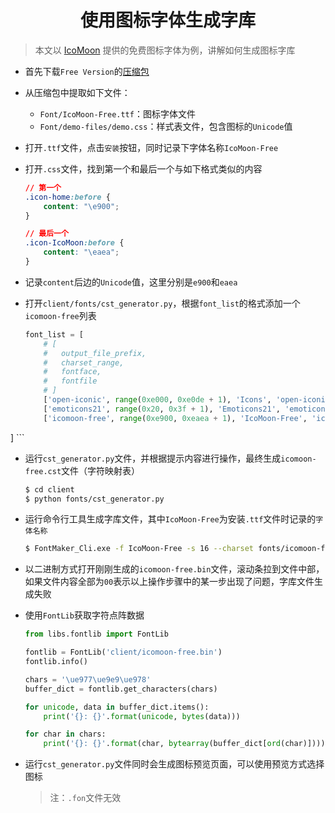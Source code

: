 <h1 align="center">使用图标字体生成字库</h1>

> 本文以 [IcoMoon](https://icomoon.io/#icons-icomoon) 提供的免费图标字体为例，讲解如何生成图标字库

* 首先下载`Free Version`的[压缩包](https://github.com/Keyamoon/IcoMoon-Free/archive/master.zip)

* 从压缩包中提取如下文件：

	* `Font/IcoMoon-Free.ttf`：图标字体文件
	* `Font/demo-files/demo.css`：样式表文件，包含图标的`Unicode`值

* 打开`.ttf`文件，点击`安装`按钮，同时记录下字体名称`IcoMoon-Free`

* 打开`.css`文件，找到第一个和最后一个与如下格式类似的内容

	```css
	// 第一个
	.icon-home:before {
	    content: "\e900";
	}

	// 最后一个
	.icon-IcoMoon:before {
	    content: "\eaea";
	}
	```

* 记录`content`后边的`Unicode`值，这里分别是`e900`和`eaea`

* 打开`client/fonts/cst_generator.py`，根据`font_list`的格式添加一个`icomoon-free`列表

	```python
	font_list = [
	    # [
	    # 	output_file_prefix,
	    # 	charset_range,
	    # 	fontface,
	    # 	fontfile
	    # ]
	    ['open-iconic', range(0xe000, 0xe0de + 1), 'Icons', 'open-iconic.ttf'],
	    ['emoticons21', range(0x20, 0x3f + 1), 'Emoticons21', 'emoticons21.fon'],
	    ['icomoon-free', range(0xe900, 0xeaea + 1), 'IcoMoon-Free', 'icomoon-free.ttf']
]
	```

* 运行`cst_generator.py`文件，并根据提示内容进行操作，最终生成`icomoon-free.cst`文件（字符映射表）

	```bash
	$ cd client
	$ python fonts/cst_generator.py
	```

* 运行命令行工具生成字库文件，其中`IcoMoon-Free`为安装`.ttf`文件时记录的`字体名称`

	```bash
	$ FontMaker_Cli.exe -f IcoMoon-Free -s 16 --charset fonts/icomoon-free.cst -o icomoon-free.bin
	```

* 以二进制方式打开刚刚生成的`icomoon-free.bin`文件，滚动条拉到文件中部，如果文件内容全部为`00`表示以上操作步骤中的某一步出现了问题，字库文件生成失败

* 使用`FontLib`获取字符点阵数据

	```python
	from libs.fontlib import FontLib

	fontlib = FontLib('client/icomoon-free.bin')
	fontlib.info()
	
	chars = '\ue977\ue9e9\ue978'
	buffer_dict = fontlib.get_characters(chars)

	for unicode, data in buffer_dict.items():
	    print('{}: {}'.format(unicode, bytes(data)))

	for char in chars:
	    print('{}: {}'.format(char, bytearray(buffer_dict[ord(char)])))
	```

* 运行`cst_generator.py`文件同时会生成图标预览页面，可以使用预览方式选择图标

	> 注：`.fon`文件无效
